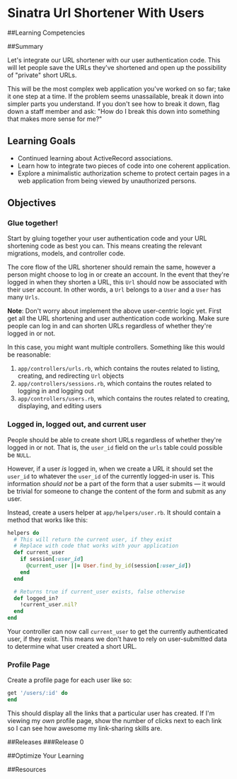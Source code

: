 # Sinatra Url Shortener With Users 
 
##Learning Competencies 

##Summary 

 Let's integrate our URL shortener with our user authentication code.  This will let people save the URLs they've shortened and open up the possibility of "private" short URLs.

This will be the most complex web application you've worked on so far; take it one step at a time.  If the problem seems unassailable, break it down into simpler parts you understand.  If you don't see how to break it down, flag down a staff member and ask: "How do I break this down into something that makes more sense for me?"

## Learning Goals

- Continued learning about ActiveRecord associations.
- Learn how to integrate two pieces of code into one coherent application.
- Explore a minimalistic authorization scheme to protect certain pages in a web application from being viewed by unauthorized persons.

## Objectives

### Glue together!

Start by gluing together your user authentication code and your URL shortening code as best you can.  This means creating the relevant migrations, models, and controller code.

The core flow of the URL shortener should remain the same, however a person might choose to log in or create an account.  In the event that they're logged in when they shorten a URL, this `Url` should now be associated with their user account.  In other words, a `Url` belongs to a `User` and a `User` has many `Urls`.

**Note**: Don't worry about implement the above user-centric logic yet.  First get all the URL shortening and user authentication code working.  Make sure people can log in and can shorten URLs regardless of whether they're logged in or not.

In this case, you might want multiple controllers.  Something like this would be reasonable:

1. `app/controllers/urls.rb`, which contains the routes related to listing, creating, and redirecting `Url` objects
2. `app/controllers/sessions.rb`, which contains the routes related to logging in and logging out
3. `app/controllers/users.rb`, which contains the routes related to creating, displaying, and editing users

### Logged in, logged out, and current user

People should be able to create short URLs regardless of whether they're logged in or not.  That is, the `user_id` field on the `urls` table could possible be `NULL`.

However, if a user *is* logged in, when we create a URL it should set the `user_id` to whatever the `user_id` of the currently logged-in user is.  This information *should not* be a part of the form that a user submits &mdash; it would be trivial for someone to change the content of the form and submit as any user.

Instead, create a users helper at `app/helpers/user.rb`.  It should contain a method that works like this:

```ruby
helpers do
  # This will return the current user, if they exist
  # Replace with code that works with your application
  def current_user
    if session[:user_id]
      @current_user ||= User.find_by_id(session[:user_id])
    end
  end

  # Returns true if current_user exists, false otherwise
  def logged_in?
    !current_user.nil?
  end
end
```

Your controller can now call `current_user` to get the currently authenticated user, if they exist.  This means we don't have to rely on user-submitted data to determine what user created a short URL.

### Profile Page

Create a profile page for each user like so:

```ruby
get '/users/:id' do
end
```

This should display all the links that a particular user has created.  If I'm viewing my *own* profile page, show the number of clicks next to each link so I can see how awesome my link-sharing skills are. 

##Releases
###Release 0 

##Optimize Your Learning 

##Resources